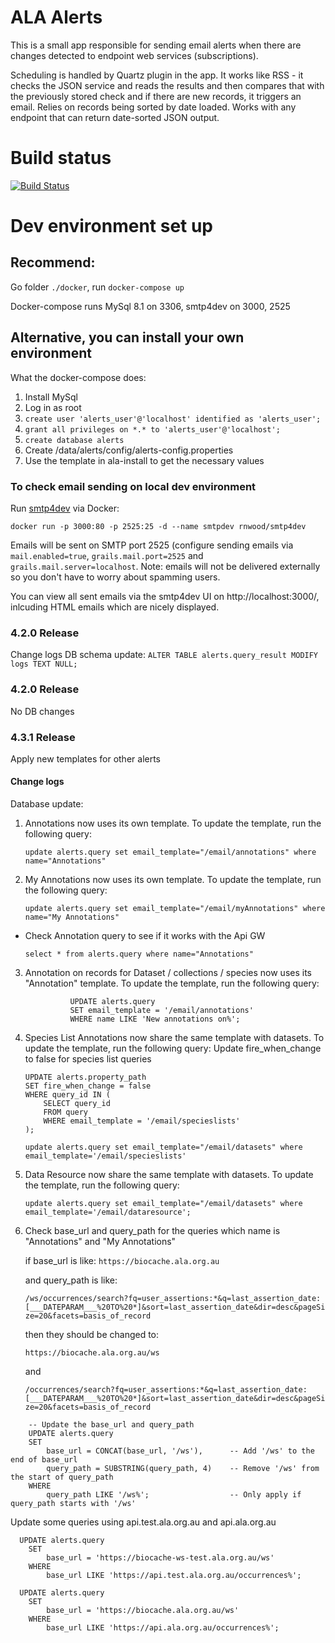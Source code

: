# ALA Alerts

This is a small app responsible for sending email alerts when there are changes detected to endpoint web services (subscriptions).

Scheduling is handled by Quartz plugin in the app. It works like RSS - it checks the JSON service and reads the results and then compares that with the previously stored check and if there are new records, it triggers an email. Relies on records being sorted by date loaded. Works with any endpoint that can return date-sorted JSON output.

# Build status

[![Build Status](https://api.travis-ci.com/AtlasOfLivingAustralia/alerts.svg?branch=develop)](https://app.travis-ci.com/github/AtlasOfLivingAustralia/alerts)

# Dev environment set up 

## Recommend: 
Go folder ```./docker```, run ```docker-compose up```

Docker-compose runs MySql 8.1 on 3306, smtp4dev on 3000, 2525
  

## Alternative, you can install your own environment

What the docker-compose does:
1. Install MySql
1. Log in as root
1. ```create user 'alerts_user'@'localhost' identified as 'alerts_user';```
1. ```grant all privileges on *.* to 'alerts_user'@'localhost';```
1. ```create database alerts```
1. Create /data/alerts/config/alerts-config.properties
1. Use the template in ala-install to get the necessary values


### To check email sending on local dev environment
Run [smtp4dev](https://github.com/rnwood/smtp4dev) via Docker:

`docker run -p 3000:80 -p 2525:25 -d --name smtpdev rnwood/smtp4dev`

Emails will be sent on SMTP port 2525 (configure sending emails via `mail.enabled=true`, `grails.mail.port=2525` and `grails.mail.server=localhost`. Note: emails will not be delivered externally so you don't have to worry about spamming users.

You can view all sent emails via the smtp4dev UI on http://localhost:3000/, inlcuding HTML emails which are nicely displayed.


### 4.2.0 Release

Change logs
DB schema update:
``` ALTER TABLE alerts.query_result MODIFY logs TEXT NULL; ```

### 4.2.0 Release
No DB changes


### 4.3.1 Release
Apply new templates for other alerts

#### Change logs

Database update:

1. Annotations now uses its own template. To update the template, run the following query:

    ```update alerts.query set email_template="/email/annotations" where name="Annotations"```


2. My Annotations now uses its own template. To update the template, run the following query:

    ```update alerts.query set email_template="/email/myAnnotations" where name="My Annotations"```

* Check Annotation query to see if it works with the Api GW

    ```select * from alerts.query where name="Annotations"```


3. Annotation on records for Dataset / collections / species  now uses its "Annotation" template. To update the template, run the following query:

    ```       
              UPDATE alerts.query 
              SET email_template = '/email/annotations'
              WHERE name LIKE 'New annotations on%';
   ```
4. Species List Annotations now share the same template with datasets. To update the template, run the following query:
    Update fire_when_change to false for species list queries

    ```
    UPDATE alerts.property_path
    SET fire_when_change = false
    WHERE query_id IN (
        SELECT query_id 
        FROM query 
        WHERE email_template = '/email/specieslists'
    );
    ```

    ```update alerts.query set email_template="/email/datasets" where email_template='/email/specieslists' ```

5. Data Resource now share the same template with datasets. To update the template, run the following query:

    ```update alerts.query set email_template="/email/datasets" where email_template='/email/dataresource'; ```

6. Check base_url and query_path for the queries which name is "Annotations" and "My Annotations"
    

     if base_url is like:
      ```https://biocache.ala.org.au```
    
      and query_path is like:
    
      ```/ws/occurrences/search?fq=user_assertions:*&q=last_assertion_date:[___DATEPARAM___%20TO%20*]&sort=last_assertion_date&dir=desc&pageSize=20&facets=basis_of_record```
    
      then they should be changed to:
    
      ```https://biocache.ala.org.au/ws```
    
      and
    
      ```/occurrences/search?fq=user_assertions:*&q=last_assertion_date:[___DATEPARAM___%20TO%20*]&sort=last_assertion_date&dir=desc&pageSize=20&facets=basis_of_record```

```
    -- Update the base_url and query_path
    UPDATE alerts.query
    SET 
        base_url = CONCAT(base_url, '/ws'),      -- Add '/ws' to the end of base_url
        query_path = SUBSTRING(query_path, 4)    -- Remove '/ws' from the start of query_path
    WHERE 
        query_path LIKE '/ws%';                  -- Only apply if query_path starts with '/ws'
```

Update some queries using api.test.ala.org.au and api.ala.org.au
```
  UPDATE alerts.query
    SET 
        base_url = 'https://biocache-ws-test.ala.org.au/ws'      
    WHERE 
        base_url LIKE 'https://api.test.ala.org.au/occurrences%';      
```

```
  UPDATE alerts.query
    SET 
        base_url = 'https://biocache.ala.org.au/ws'      
    WHERE 
        base_url LIKE 'https://api.ala.org.au/occurrences%';     
```

